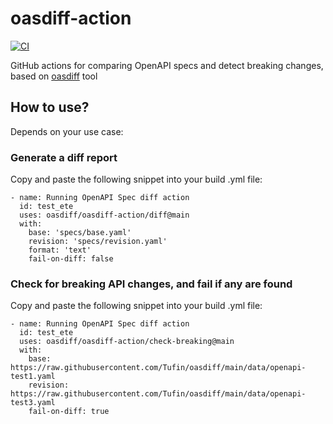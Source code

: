 # oasdiff-action
[![CI](https://github.com/oasdiff/oasdiff-action/actions/workflows/test.yaml/badge.svg)](https://github.com/oasdiff/oasdiff-action/actions)

GitHub actions for comparing OpenAPI specs and detect breaking changes, based on [oasdiff](https://github.com/Tufin/oasdiff) tool

## How to use?
Depends on your use case:

### Generate a diff report
Copy and paste the following snippet into your build .yml file:
```
- name: Running OpenAPI Spec diff action
  id: test_ete
  uses: oasdiff/oasdiff-action/diff@main
  with:
    base: 'specs/base.yaml'
    revision: 'specs/revision.yaml'
    format: 'text'
    fail-on-diff: false
```

### Check for breaking API changes, and fail if any are found
Copy and paste the following snippet into your build .yml file:
```
- name: Running OpenAPI Spec diff action
  id: test_ete
  uses: oasdiff/oasdiff-action/check-breaking@main
  with:
    base: https://raw.githubusercontent.com/Tufin/oasdiff/main/data/openapi-test1.yaml
    revision: https://raw.githubusercontent.com/Tufin/oasdiff/main/data/openapi-test3.yaml
    fail-on-diff: true
```
